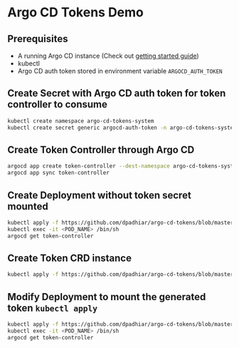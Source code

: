 # Argo CD Tokens Demo

## Prerequisites 
- A running Argo CD instance (Check out [getting started guide](https://argoproj.github.io/argo-cd/getting_started/))
- kubectl 
- Argo CD auth token stored in environment variable `ARGOCD_AUTH_TOKEN`

## Create Secret with Argo CD auth token for token controller to consume 

```bash
kubectl create namespace argo-cd-tokens-system
kubectl create secret generic argocd-auth-token -n argo-cd-tokens-system --from-literal=authTkn=$ARGOCD_AUTH_TOKEN
```

## Create Token Controller through Argo CD

```bash
argocd app create token-controller --dest-namespace argo-cd-tokens-system --dest-server https://kubernetes.default.svc --repo https://github.com/dpadhiar/argo-cd-tokens --path config/default
argocd app sync token-controller
```

## Create Deployment without token secret mounted

```bash
kubectl apply -f https://github.com/dpadhiar/argo-cd-tokens/blob/master/demo/deployment-without-secret.yaml
kubectl exec -it <POD_NAME> /bin/sh
argocd get token-controller
```

## Create Token CRD instance

```bash
kubectl apply -f https://github.com/dpadhiar/argo-cd-tokens/blob/master/demo/token.yaml
```

## Modify Deployment to mount the generated token `kubectl apply`

```bash
kubectl apply -f https://github.com/dpadhiar/argo-cd-tokens/blob/master/demo/deployment-with-secret.yaml
kubectl exec -it <POD_NAME> /bin/sh
argocd get token-controller
```
